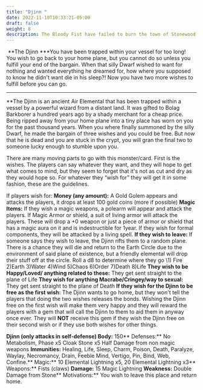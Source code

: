 ```yaml
---
title: "Djinn "
date: 2022-11-10T10:33:21-05:00
draft: false
weight: 8
description: The Bloody Fist have failed to burn the town of Stonewood down by conventional means so now they play with a bigger Ace in their sleeve. People are wandering around with Pamphlets essentially reading Surrender or Burn.
---
```


​						**The Djinn
***You have been trapped within your vessel for too long! You wish to go back to your home plane, but you cannot do so unless you fulfill your end of the bargain. When that silly Dwarf wished to want for nothing and wanted everything he dreamed for, how where you supposed to know he didn't want die in his sleep?! Now you have two more wishes to fulfill before you can go.

***

**The Djinn is an ancient Air Elemental that has been trapped within a vessel by a powerful wizard from a distant land. It was gifted to Bolag Barkborer a hundred years ago by a shady merchant for a cheap price. Being ripped away from your home plane into a tiny place has worn on you for the past thousand years. When you where finally summoned by the silly Dwarf, he made the bargain of three wishes and you could be free. But now that he is dead and you are stuck in the crypt, you will gran the final two to someone lucky enough to stumble upon you.

 There are many moving parts to go with this monster/card. First is the wishes. The players can say whatever they want, and they will hope to get what comes to mind, but they seem to forget that it's not as cut and dry as they would hope so. For whatever they “wish for” they will get it in some fashion, these are the guidelines.

If players wish for:
**Money (any amount):** A Gold Golem appears and attacks the players, it drops at least 100 gold coins (more if possible)
**Magic Items:** If they wish a magic weapons, a polearm will appear and attack the players. If Magic Armor or shield, a suit of living armor will attack the players. These will drop a +0 weapon or just a piece of armor or shield that has a magic aura on it and is indestructible for 1year. If they wish for formal components, they will be attacked by a living spell.
**If they wish to leave:** If someone says they wish to leave, the Djinn rifts them to a random plane. There is a chance they will die and return to the Earth Circle due to the environment of said plane of existence, but a friendly elemental will drop their stuff off at the circle.  Roll a d8 to determine where they go
\1) Fire
2)Earth
3)Water
4)Wind
5)Chaos
6)Order
7)Death
8)Life
**They wish to be Happy/Loved/ anything related to these:** They get sent straight to the plane of Life
**They wish for anything Macrabe/Cringey/way to sexual:** They get sent straight to the plane of Death
**If they wish for the Djinn to be free as the first wish:** The Djinn wants to go home, but they won't tell the players that doing the two wishes releases the bonds. Wishing the Djinn free on the first wish will make them very happy and they will reward the players with a gem that will call the Djinn to them to aid them in anyway once ever. They will **NOT** receive this gem if they wish the Djinn free on their second wish or if they use both wishes for other things.



**Djinn (only attacks in self-defense)
Body:** 150**
Defenses:** No Metabolism, Phase x5 Cloak Stone x5 Half Damage from non magic weapons
**Immunities:** Healing, Life, Sleep, Charm, Poison, Death, Paralyze, Waylay, Necromancy, Drain, Feeble Mind, Vertigo, Pin, Bind, Web, Confine.**
Magic:** 10 Elemental Lightning x5, 20 Elemental Lightning x3**
Weapons:** Fists (claws)
**Damage:** 15 Magic Lightning
**Weakness:** Double Damage from Stone**
Motivations:** You wish to leave this place and return home.

